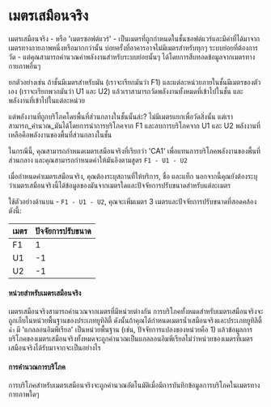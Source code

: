 # เมตรเสมือนจริง

เมตรเสมือนจริง - หรือ 'เมตรซอฟต์แวร์' - เป็นเมตรที่ถูกกำหนดในชั้นซอฟต์แวร์และมีค่าที่ได้มาจากเมตรทางกายภาพหนึ่งหรือมากกว่านั้น บ่อยครั้งที่อาคารอาจไม่มีเมตรสำหรับทุกๆ ระบบย่อยที่ต้องการวัด - แต่คุณสามารถคำนวณค่าพลังงานสำหรับระบบย่อยนั้นๆ ได้โดยการสืบทอดข้อมูลจากเมตรทางกายภาพอื่นๆ

ยกตัวอย่างเช่น ถ้าชั้นมีเมตรสำหรับมัน (เราจะเรียกมันว่า F1) และแต่ละหน่วยภายในชั้นมีเมตรของตัวเอง (เราจะเรียกพวกมันว่า U1 และ U2) แล้วเราสามารถวัดพลังงานทั้งหมดที่เข้าไปในชั้น และพลังงานที่เข้าไปในแต่ละหน่วย

แต่พลังงานที่ถูกบริโภคโดยพื้นที่ส่วนกลางในชั้นนั้นล่ะ? ไม่มีเมตรแยกเพื่อวัดสิ่งนั้น แต่เราสามารถ_คำนวณ_มันได้โดยการนำการบริโภคจาก F1 และลบการบริโภคจาก U1 และ U2 พลังงานที่เหลือคือพลังงานของพื้นที่ส่วนกลางในชั้น

ในกรณีนี้, คุณสามารถกำหนดเมตรเสมือนจริงที่เรียกว่า 'CA1' เพื่อแทนการบริโภคพลังงานของพื้นที่ส่วนกลาง และคุณสามารถกำหนดค่าให้มันอิงตามสูตร `F1 - U1 - U2`

เมื่อกำหนดค่าเมตรเสมือนจริง, คุณต้องระบุสถานที่ให้บริการ, ชื่อ และแท็ก นอกจากนี้คุณยังต้องระบุว่าเมตรเสมือนจริงนี้ได้ข้อมูลของมันจากเมตรใดและปัจจัยการปรับขนาดสำหรับแต่ละเมตร

ใช้ตัวอย่างด้านบน - `F1 - U1 - U2`, คุณจะเพิ่มเมตร 3 เมตรและปัจจัยการปรับขนาดที่สอดคล้องดังนี้:

| เมตร | ปัจจัยการปรับขนาด |
| ----- | -------------- |
| F1    | 1              |
| U1    | -1             |
| U2    | -1             |

#### หน่วยสำหรับเมตรเสมือนจริง

เมตรเสมือนจริงสามารถคำนวณจากเมตรที่มีหน่วยต่างกัน การบริโภคทั้งหมดสำหรับเมตรเสมือนจริงจะถูกเก็บในหน่วยพื้นฐานของประเภทยูทิลิตี้ ดังนั้นถ้าคุณได้กำหนดเมตรน้ำเสมือนจริงและประเภทยูทิลิตี้ `น้ำ` มี 'แกลลอนอิมพีเรียล' เป็นหน่วยพื้นฐาน (เช่น, ปัจจัยการแปลงของหน่วยคือ 1) แล้วข้อมูลการบริโภคของเมตรเสมือนจริงทั้งหมดจะถูกคำนวณเป็นแกลลอนอิมพีเรียลไม่ว่าหน่วยของเมตรที่เมตรเสมือนจริงได้รับมาจากจะเป็นอย่างไร

#### การคำนวณการบริโภค

การบริโภคสำหรับเมตรเสมือนจริงจะถูกคำนวณอัตโนมัติเมื่อมีการบันทึกข้อมูลการบริโภคในเมตรทางกายภาพใดๆ
